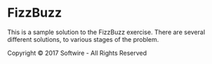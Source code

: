# FizzBuzz

This is a sample solution to the FizzBuzz exercise. There are several different solutions, to various stages of the problem.

Copyright © 2017 Softwire - All Rights Reserved
